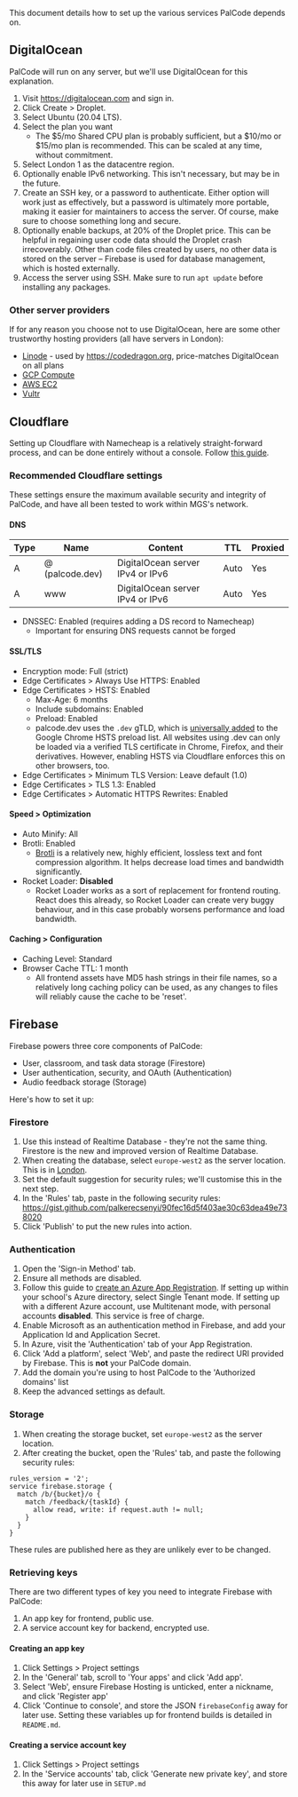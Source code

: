 This document details how to set up the various services PalCode depends on.

## DigitalOcean
PalCode will run on any server, but we'll use DigitalOcean for this explanation.

1. Visit https://digitalocean.com and sign in.
2. Click Create > Droplet.
3. Select Ubuntu (20.04 LTS).
4. Select the plan you want
    - The $5/mo Shared CPU plan is probably sufficient, but a $10/mo or $15/mo plan is recommended. This can be scaled at any time, without commitment.
5. Select London 1 as the datacentre region.
6. Optionally enable IPv6 networking. This isn't necessary, but may be in the future.
7. Create an SSH key, or a password to authenticate. Either option will work just as effectively, but a password is ultimately more portable, making it easier for maintainers to access the server. Of course, make sure to choose something long and secure.
8. Optionally enable backups, at 20% of the Droplet price. This can be helpful in regaining user code data should the Droplet crash irrecoverably. Other than code files created by users, no other data is stored on the server – Firebase is used for database management, which is hosted externally.
9. Access the server using SSH. Make sure to run `apt update` before installing any packages.

### Other server providers
If for any reason you choose not to use DigitalOcean, here are some other trustworthy hosting providers (all have servers in London):

- [Linode](https://www.linode.com/) - used by https://codedragon.org, price-matches DigitalOcean on all plans
- [GCP Compute](https://cloud.google.com/compute)
- [AWS EC2](https://aws.amazon.com/ec2/)
- [Vultr](https://www.vultr.com/products/cloud-compute/)

## Cloudflare
Setting up Cloudflare with Namecheap is a relatively straight-forward process, and can be done entirely without a console. Follow [this guide](https://www.namecheap.com/support/knowledgebase/article.aspx/9607/2210/how-to-set-up-dns-records-for-your-domain-in-cloudflare-account).

### Recommended Cloudflare settings

These settings ensure the maximum available security and integrity of PalCode, and have all been tested to work within MGS's network.

#### DNS
| Type | Name            | Content                            | TTL  | Proxied |
|------|-----------------|------------------------------------|------|---------|
| A    | @ (palcode.dev) | DigitalOcean server IPv4 or IPv6 | Auto | Yes     |
| A    | www             | DigitalOcean server IPv4 or IPv6 | Auto | Yes     |

- DNSSEC: Enabled (requires adding a DS record to Namecheap)
    - Important for ensuring DNS requests cannot be forged

#### SSL/TLS
- Encryption mode: Full (strict)
- Edge Certificates > Always Use HTTPS: Enabled
- Edge Certificates > HSTS: Enabled
    - Max-Age: 6 months
    - Include subdomains: Enabled
    - Preload: Enabled
    - palcode.dev uses the `.dev` gTLD, which is [universally added](https://ma.ttias.be/chrome-force-dev-domains-https-via-preloaded-hsts/) to the Google Chrome HSTS preload list. All websites using .dev can only be loaded via a verified TLS certificate in Chrome, Firefox, and their derivatives. However, enabling HSTS via Cloudflare enforces this on other browsers, too.
- Edge Certificates > Minimum TLS Version: Leave default (1.0)
- Edge Certificates > TLS 1.3: Enabled
- Edge Certificates > Automatic HTTPS Rewrites: Enabled

#### Speed > Optimization
- Auto Minify: All
- Brotli: Enabled
    - [Brotli](https://en.wikipedia.org/wiki/Brotli) is a relatively new, highly efficient, lossless text and font compression algorithm. It helps decrease load times and bandwidth significantly.
- Rocket Loader: **Disabled**
    - Rocket Loader works as a sort of replacement for frontend routing. React does this already, so Rocket Loader can create very buggy behaviour, and in this case probably worsens performance and load bandwidth.
    
#### Caching > Configuration
- Caching Level: Standard
- Browser Cache TTL: 1 month
    - All frontend assets have MD5 hash strings in their file names, so a relatively long caching policy can be used, as any changes to files will reliably cause the cache to be 'reset'.
    
## Firebase
Firebase powers three core components of PalCode:
- User, classroom, and task data storage (Firestore)
- User authentication, security, and OAuth (Authentication)
- Audio feedback storage (Storage)

Here's how to set it up:

### Firestore
1. Use this instead of Realtime Database - they're not the same thing. Firestore is the new and improved version of Realtime Database.
2. When creating the database, select `europe-west2` as the server location. This is in [London](https://cloud.google.com/compute/docs/regions-zones). 
3. Set the default suggestion for security rules; we'll customise this in the next step.
4. In the 'Rules' tab, paste in the following security rules: https://gist.github.com/palkerecsenyi/90fec16d5f403ae30c63dea49e738020
5. Click 'Publish' to put the new rules into action.

### Authentication
1. Open the 'Sign-in Method' tab.
2. Ensure all methods are disabled.
3. Follow this guide to [create an Azure App Registration](https://docs.microsoft.com/en-us/azure/active-directory/develop/quickstart-register-app). If setting up within your school's Azure directory, select Single Tenant mode. If setting up with a different Azure account, use Multitenant mode, with personal accounts **disabled**. This service is free of charge.
4. Enable Microsoft as an authentication method in Firebase, and add your Application Id and Application Secret.
5. In Azure, visit the 'Authentication' tab of your App Registration.
6. Click 'Add a platform', select 'Web', and paste the redirect URI provided by Firebase. This is **not** your PalCode domain.
7. Add the domain you're using to host PalCode to the 'Authorized domains' list
8. Keep the advanced settings as default.

### Storage
1. When creating the storage bucket, set `europe-west2` as the server location. 
2. After creating the bucket, open the 'Rules' tab, and paste the following security rules:

```
rules_version = '2';
service firebase.storage {
  match /b/{bucket}/o {
    match /feedback/{taskId} {
      allow read, write: if request.auth != null;
    }
  }
}
```

These rules are published here as they are unlikely ever to be changed.

### Retrieving keys
There are two different types of key you need to integrate Firebase with PalCode:

1. An app key for frontend, public use.
2. A service account key for backend, encrypted use.

#### Creating an app key
1. Click Settings > Project settings
2. In the 'General' tab, scroll to 'Your apps' and click 'Add app'.
3. Select 'Web', ensure Firebase Hosting is unticked, enter a nickname, and click 'Register app'
4. Click 'Continue to console', and store the JSON `firebaseConfig` away for later use. Setting these variables up for frontend builds is detailed in `README.md`.

#### Creating a service account key
1. Click Settings > Project settings
2. In the 'Service accounts' tab, click 'Generate new private key', and store this away for later use in `SETUP.md`

